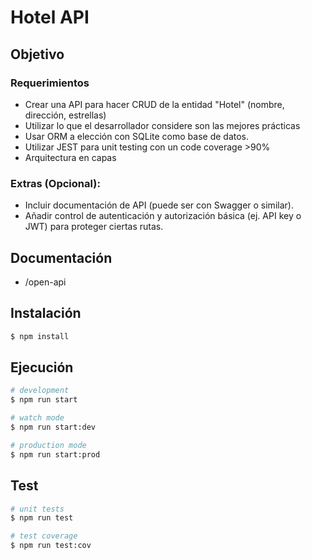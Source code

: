 # Hotel API

## Objetivo
### Requerimientos

- Crear una API para hacer CRUD de la entidad "Hotel" (nombre, dirección, estrellas)
- Utilizar lo que el desarrollador considere son las mejores prácticas
- Usar ORM a elección con SQLite como base de datos.
- Utilizar JEST para unit testing con un code coverage >90%
- Arquitectura en capas

### Extras (Opcional):

- Incluir documentación de API (puede ser con Swagger o similar).
- Añadir control de autenticación y autorización básica (ej. API key o JWT) para proteger ciertas rutas.

## Documentación

- /open-api

## Instalación

```bash
$ npm install
```

## Ejecución

```bash
# development
$ npm run start

# watch mode
$ npm run start:dev

# production mode
$ npm run start:prod
```

## Test

```bash
# unit tests
$ npm run test

# test coverage
$ npm run test:cov
```

